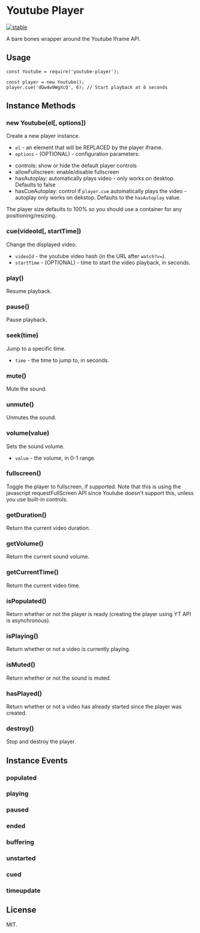 # Youtube Player

[![stable](http://hughsk.github.io/stability-badges/dist/stable.svg)](http://github.com/hughsk/stability-badges)

A bare bones wrapper around the Youtube Iframe API.

## Usage

```
const Youtube = require('youtube-player');

const player = new Youtube();
player.cue('dQw4w9WgXcQ', 6); // Start playback at 6 seconds
```

## Instance Methods

### new Youtube(el[, options])

Create a new player instance.

- `el` - an element that will be REPLACED by the player iframe.
- `options` - (OPTIONAL) - configuration parameters:

* controls: show or hide the default player controls
* allowFullscreen: enable/disable fullscreen
* hasAutoplay: automatically plays video - only works on desktop. Defaults to false
* hasCueAutoplay: control if `player.cue` automatically plays the video - autoplay only works on dekstop. Defaults to the `hasAutoplay` value.

The player size defaults to 100% so you should use a container for any positioning/resizing.

### cue(videoId[, startTime])

Change the displayed video.

- `videoId` - the youtube video hash (in the URL after `watch?v=`).
- `startTime` - (OPTIONAL) - time to start the video playback, in seconds.

### play()

Resume playback.

### pause()

Pause playback.

### seek(time)

Jump to a specific time.

- `time` - the time to jump to, in seconds.

### mute()

Mute the sound.

### unmute()

Unmutes the sound.

### volume(value)

Sets the sound volume.

- `value` - the volume, in 0-1 range.

### fullscreen()

Toggle the player to fullscreen, if supported. Note that this is using the javascript requestFullScreen API since Youtube doesn't support this, unless you use built-in controls.

### getDuration()

Return the current video duration.

### getVolume()

Return the current sound volume.

### getCurrentTime()

Return the current video time.

### isPopulated()

Return whether or not the player is ready (creating the player using YT API is asynchronous).

### isPlaying()

Return whether or not a video is currently playing.

### isMuted()

Return whether or not the sound is muted.

### hasPlayed()

Return whether or not a video has already started since the player was created.

### destroy()

Stop and destroy the player.

## Instance Events

### populated

### playing

### paused

### ended

### buffering

### unstarted

### cued

### timeupdate

## License

MIT.
